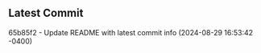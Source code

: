 
## Latest Commit
65b85f2 - Update README with latest commit info (2024-08-29 16:53:42 -0400) <Yunxi-Zhou>
